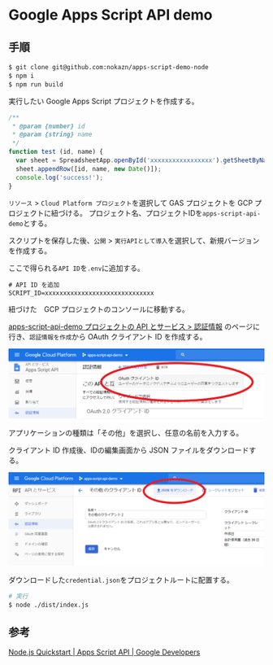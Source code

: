 # Google Apps Script API demo

## 手順

```bash
$ git clone git@github.com:nokazn/apps-script-demo-node
$ npm i
$ npm run build
```

実行したい Google Apps Script プロジェクトを作成する。

```js
/**
 * @param {number} id
 * @param {string} name
 */
function test (id, name) {
  var sheet = SpreadsheetApp.openById('xxxxxxxxxxxxxxxxx').getSheetByName('シート1');
  sheet.appendRow([id, name, new Date()]);
  console.log('success!');
}
```

`リソース` > `Cloud Platform プロジェクト`を選択して GAS プロジェクトを GCP プロジェクトに紐づける。
プロジェクト名、プロジェクトIDを`apps-script-api-demo`とする。

スクリプトを保存した後、`公開` > `実行APIとして導入`を選択して、新規バージョンを作成する。

ここで得られる`API ID`を`.env`に追加する。

```
# API ID を追加
SCRIPT_ID=xxxxxxxxxxxxxxxxxxxxxxxxxxxxxx
```

紐づけた　GCP プロジェクトのコンソールに移動する。

[apps-script-api-demo プロジェクトの API とサービス > 認証情報](https://console.cloud.google.com/apis/api/script.googleapis.com/credentials?project=apps-script-api-demo) のページに行き、`認証情報を作成`から OAuth クライアント ID を作成する。

![credential](./img/credential.jpg)

アプリケーションの種類は「その他」を選択し、任意の名前を入力する。

クライアント ID 作成後、IDの編集画面から JSON ファイルをダウンロードする。

![download-json](./img/download-json.jpg)

ダウンロードした`credential.json`をプロジェクトルートに配置する。

```bash
# 実行
$ node ./dist/index.js
```

## 参考

[Node.js Quickstart  |  Apps Script API  |  Google Developers](https://developers.google.com/apps-script/api/quickstart/nodejs)

